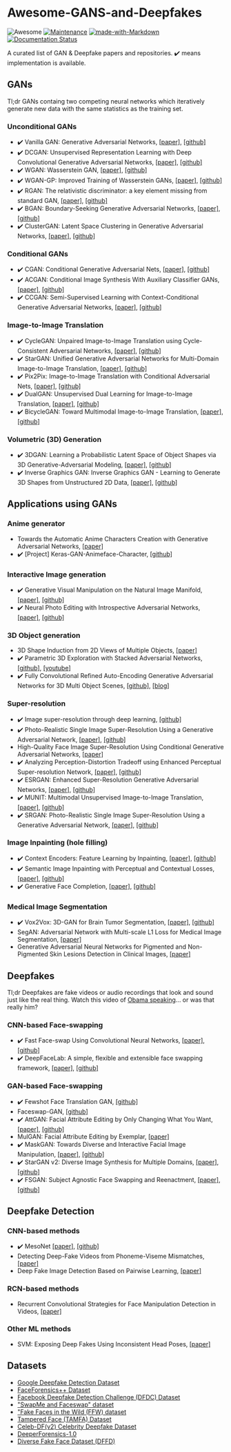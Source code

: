 # Awesome-GANS-and-Deepfakes
![Awesome](https://cdn.rawgit.com/sindresorhus/awesome/d7305f38d29fed78fa85652e3a63e154dd8e8829/media/badge.svg)
[![Maintenance](https://img.shields.io/badge/Maintained%3F-yes-green.svg)](https://GitHub.com/Naereen/StrapDown.js/graphs/commit-activity)
[![made-with-Markdown](https://img.shields.io/badge/Made%20with-Markdown-1f425f.svg)](http://commonmark.org)
[![Documentation Status](https://readthedocs.org/projects/ansicolortags/badge/?version=latest)](http://ansicolortags.readthedocs.io/?badge=latest)

A curated list of GAN & Deepfake papers and repositories. :heavy_check_mark: means implementation is available.

## GANs
Tl;dr GANs containg two competing neural networks which iteratively generate new data with the same statistics as the training set.

### Unconditional GANs
+ :heavy_check_mark: Vanilla GAN: Generative Adversarial Networks, [[paper]](https://arxiv.org/abs/1406.2661), [[github]](https://github.com/eriklindernoren/PyTorch-GAN/tree/master/implementations/gan)
+ :heavy_check_mark: DCGAN: Unsupervised Representation Learning with Deep Convolutional Generative Adversarial Networks, [[paper]](https://arxiv.org/abs/1511.06434), [[github]](https://github.com/carpedm20/DCGAN-tensorflow)
+ :heavy_check_mark: WGAN: Wasserstein GAN, [[paper]](https://arxiv.org/abs/1701.07875), [[github]](https://github.com/martinarjovsky/WassersteinGAN)
+ :heavy_check_mark: WGAN-GP: Improved Training of Wasserstein GANs, [[paper]](https://arxiv.org/pdf/1704.00028.pdf), [[github]](https://github.com/caogang/wgan-gp)
+ :heavy_check_mark: RGAN: The relativistic discriminator: a key element missing from standard GAN, [[paper]](https://arxiv.org/abs/1807.00734), [[github]](https://github.com/AlexiaJM/RelativisticGAN)
+ :heavy_check_mark: BGAN: Boundary-Seeking Generative Adversarial Networks, [[paper]](https://arxiv.org/abs/1702.08431), [[github]](implementations/bgan/bgan.py)
+ :heavy_check_mark: ClusterGAN: Latent Space Clustering in Generative Adversarial Networks, [[paper]](https://arxiv.org/abs/1809.03627), [[github]](https://github.com/sudiptodip15/ClusterGAN)

### Conditional GANs
+ :heavy_check_mark: CGAN: Conditional Generative Adversarial Nets, [[paper]](https://arxiv.org/abs/1411.1784), [[github]](https://github.com/eriklindernoren/PyTorch-GAN/blob/master/implementations/cgan/cgan.py)
+ :heavy_check_mark: ACGAN: Conditional Image Synthesis With Auxiliary Classifier GANs, [[paper]](https://arxiv.org/abs/1610.09585), [[github]](https://github.com/eriklindernoren/PyTorch-GAN/blob/master/implementations/acgan/acgan.py)
+ :heavy_check_mark: CCGAN: Semi-Supervised Learning with Context-Conditional Generative Adversarial Networks, [[paper]](https://arxiv.org/abs/1611.06430), [[github]](https://github.com/eriklindernoren/PyTorch-GAN/blob/master/implementations/ccgan/ccgan.py)

### Image-to-Image Translation
+ :heavy_check_mark: CycleGAN: Unpaired Image-to-Image Translation using Cycle-Consistent Adversarial Networks, [[paper]](https://arxiv.org/abs/1703.10593), [[github]](https://github.com/junyanz/CycleGAN)
+ :heavy_check_mark: StarGAN: Unified Generative Adversarial Networks for Multi-Domain Image-to-Image Translation, [[paper]](https://arxiv.org/abs/1711.09020), [[github]](https://github.com/yunjey/stargan)
+ :heavy_check_mark: Pix2Pix: Image-to-Image Translation with Conditional Adversarial Nets, [[paper]](https://arxiv.org/abs/1611.07004), [[github]](https://github.com/phillipi/pix2pix)
+ :heavy_check_mark: DualGAN: Unsupervised Dual Learning for Image-to-Image Translation, [[paper]](https://arxiv.org/abs/1704.02510), [[github]](https://github.com/duxingren14/DualGAN)
+ :heavy_check_mark: BicycleGAN: Toward Multimodal Image-to-Image Translation, [[paper]](https://arxiv.org/abs/1711.11586), [[github]](https://github.com/junyanz/BicycleGAN)

### Volumetric (3D) Generation
+ :heavy_check_mark: 3DGAN: Learning a Probabilistic Latent Space of Object Shapes
via 3D Generative-Adversarial Modeling, [[paper]](http://3dgan.csail.mit.edu/papers/3dgan_nips.pdf), [[github]](https://github.com/enochkan/3dgan-keras)
+ :heavy_check_mark: Inverse Graphics GAN: Inverse Graphics GAN - Learning to Generate 3D Shapes from Unstructured 2D Data, [[paper]](https://arxiv.org/pdf/2002.12674.pdf), [[github]](https://github.com/BraneShop/showreel/issues/504)

## Applications using GANs

### Anime generator
+ Towards the Automatic Anime Characters Creation with Generative Adversarial Networks, [[paper]](https://arxiv.org/pdf/1708.05509)
+ :heavy_check_mark: [Project] Keras-GAN-Animeface-Character, [[github]](https://github.com/forcecore/Keras-GAN-Animeface-Character)

### Interactive Image generation
+ :heavy_check_mark: Generative Visual Manipulation on the Natural Image Manifold, [[paper]](https://arxiv.org/pdf/1609.03552), [[github]](https://github.com/junyanz/iGAN)
+ :heavy_check_mark: Neural Photo Editing with Introspective Adversarial Networks, [[paper]](http://arxiv.org/abs/1609.07093), [[github]](https://github.com/ajbrock/Neural-Photo-Editor)

### 3D Object generation
+ 3D Shape Induction from 2D Views of Multiple Objects, [[paper]](https://arxiv.org/pdf/1612.05872.pdf)
+ :heavy_check_mark: Parametric 3D Exploration with Stacked Adversarial Networks, [[github]](https://github.com/maxorange/pix2vox), [[youtube]](https://www.youtube.com/watch?v=ITATOXVvWEM)
+ :heavy_check_mark: Fully Convolutional Refined Auto-Encoding Generative Adversarial Networks for 3D Multi Object Scenes, [[github]](https://github.com/yunishi3/3D-FCR-alphaGAN), [[blog]](https://becominghuman.ai/3d-multi-object-gan-7b7cee4abf80)

### Super-resolution
+ :heavy_check_mark: Image super-resolution through deep learning, [[github]](https://github.com/david-gpu/srez)
+ :heavy_check_mark: Photo-Realistic Single Image Super-Resolution Using a Generative Adversarial Network, [[paper]](https://arxiv.org/abs/1609.04802), [[github]](https://github.com/leehomyc/Photo-Realistic-Super-Resoluton)
+ High-Quality Face Image Super-Resolution Using Conditional Generative Adversarial Networks, [[paper]](https://arxiv.org/pdf/1707.00737.pdf)
+ :heavy_check_mark: Analyzing Perception-Distortion Tradeoff using Enhanced Perceptual Super-resolution Network, [[paper]](https://arxiv.org/pdf/1811.00344.pdf), [[github]](https://github.com/subeeshvasu/2018_subeesh_epsr_eccvw)
+ :heavy_check_mark: ESRGAN: Enhanced Super-Resolution Generative Adversarial Networks, [[paper]](https://arxiv.org/abs/1809.00219), [[github]](https://github.com/xinntao/ESRGAN)
+ :heavy_check_mark: MUNIT: Multimodal Unsupervised Image-to-Image Translation, [[paper]](https://arxiv.org/abs/1804.04732), [[github]](https://github.com/nvlabs/MUNIT)
+ :heavy_check_mark: SRGAN: Photo-Realistic Single Image Super-Resolution Using a Generative Adversarial Network, [[paper]](https://arxiv.org/abs/1609.04802), [[github]](https://github.com/eriklindernoren/PyTorch-GAN/blob/master/implementations/srgan/srgan.py)

### Image Inpainting (hole filling)
+ :heavy_check_mark: Context Encoders: Feature Learning by Inpainting, [[paper]](https://www.cv-foundation.org/openaccess/content_cvpr_2016/papers/Pathak_Context_Encoders_Feature_CVPR_2016_paper.pdf), [[github]](https://github.com/pathak22/context-encoder)
+ :heavy_check_mark: Semantic Image Inpainting with Perceptual and Contextual Losses, [[paper]](https://arxiv.org/abs/1607.07539), [[github]](https://github.com/bamos/dcgan-completion.tensorflow)
+ :heavy_check_mark: Generative Face Completion, [[paper]](https://drive.google.com/file/d/0B8_MZ8a8aoSeenVrYkpCdnFRVms/edit), [[github]](https://github.com/Yijunmaverick/GenerativeFaceCompletion)

### Medical Image Segmentation
+ :heavy_check_mark: Vox2Vox: 3D-GAN for Brain Tumor Segmentation, [[paper]](https://arxiv.org/abs/2003.13653), [[github]](https://github.com/enochkan/vox2vox)
+ SegAN: Adversarial Network with Multi-scale L1 Loss for Medical Image Segmentation, [[paper]](https://arxiv.org/abs/1706.01805)
+ Generative Adversarial Neural Networks for Pigmented and Non-Pigmented Skin Lesions Detection in Clinical Images, [[paper]](https://ieeexplore.ieee.org/document/7968584/)

## Deepfakes
Tl;dr Deepfakes are fake videos or audio recordings that look and sound just like the real thing. Watch this video of [Obama speaking](https://www.youtube.com/watch?v=cQ54GDm1eL0)... or was that really him?

### CNN-based Face-swapping
+ :heavy_check_mark: Fast Face-swap Using Convolutional Neural Networks, [[paper]](https://arxiv.org/abs/1611.09577), [[github]](https://github.com/deepfakes/faceswap#overview)
+ :heavy_check_mark: DeepFaceLab: A simple, flexible and extensible face
swapping framework, [[paper]](https://arxiv.org/pdf/2005.05535v4.pdf), [[github]](https://github.com/iperov/DeepFaceLab)

### GAN-based Face-swapping
+ :heavy_check_mark: Fewshot Face Translation GAN, [[github]](https://github.com/shaoanlu/fewshot-face-translation-GAN)
+ Faceswap-GAN, [[github]](https://github.com/shaoanlu/faceswap-GAN)
+ :heavy_check_mark: AttGAN: Facial Attribute Editing by Only
Changing What You Want, [[paper]](http://vipl.ict.ac.cn/uploadfile/upload/2019112511573287.pdf), [[github]](https://github.com/LynnHo/AttGAN-Tensorflow)
+ MulGAN: Facial Attribute Editing by Exemplar, [[paper]](https://arxiv.org/abs/1912.12396)
+ :heavy_check_mark: MaskGAN: Towards Diverse and Interactive Facial Image Manipulation, [[paper]](https://arxiv.org/abs/1907.11922), [[github]](https://github.com/switchablenorms/CelebAMask-HQ)
+ :heavy_check_mark: StarGAN v2: Diverse Image Synthesis for Multiple Domains, [[paper]](https://arxiv.org/abs/1912.01865), [[github]](https://github.com/clovaai/stargan-v2)
+ :heavy_check_mark: FSGAN: Subject Agnostic Face Swapping and Reenactment, [[paper]](https://arxiv.org/pdf/1908.05932.pdf), [[github]](https://github.com/YuvalNirkin/fsgan)

## Deepfake Detection

### CNN-based methods
+ :heavy_check_mark: MesoNet [[paper]](https://arxiv.org/abs/1809.00888), [[github]](https://github.com/HongguLiu/MesoNet-Pytorch)
+ Detecting Deep-Fake Videos from Phoneme-Viseme Mismatches, [[paper]](https://www.ohadf.com/papers/AgarwalFaridFriedAgrawala_CVPRW2020.pdf)
+ Deep Fake Image Detection Based on Pairwise Learning, [[paper]](https://www.mdpi.com/2076-3417/10/1/370)

### RCN-based methods
+ Recurrent Convolutional Strategies for Face Manipulation Detection in Videos, [[paper]](https://arxiv.org/pdf/1905.00582.pdf)

### Other ML methods
+ SVM: Exposing Deep Fakes Using Inconsistent Head Poses, [[paper]](https://ieeexplore.ieee.org/document/8683164)
 
 ## Datasets
+ [Google Deepfake Detection Dataset](https://github.com/ondyari/FaceForensics/tree/master/dataset)
+ [FaceForensics++ Dataset](https://github.com/ondyari/FaceForensics/tree/master/dataset)
+ [Facebook Deepfake Detection Challenge (DFDC) Dataset](https://www.kaggle.com/c/deepfake-detection-challenge/data)
+ ["SwapMe and Faceswap" dataset](https://www.sciencedirect.com/science/article/pii/S0957417419302350?via%3Dihub)
+ ["Fake Faces in the Wild (FFW) dataset](http://ali.khodabakhsh.org/research/ffw/)
+ [Tampered Face (TAMFA) Dataset](https://www.sciencedirect.com/science/article/pii/S0957417419302350?via%3Dihub)
+ [Celeb-DF(v2) Celebrity Deepfake Dataset](http://www.cs.albany.edu/~lsw/celeb-deepfakeforensics.html)
+ [DeeperForensics-1.0](https://arxiv.org/pdf/2001.03024.pdf)
+ [Diverse Fake Face Dataset (DFFD)](https://arxiv.org/pdf/1910.01717.pdf)
